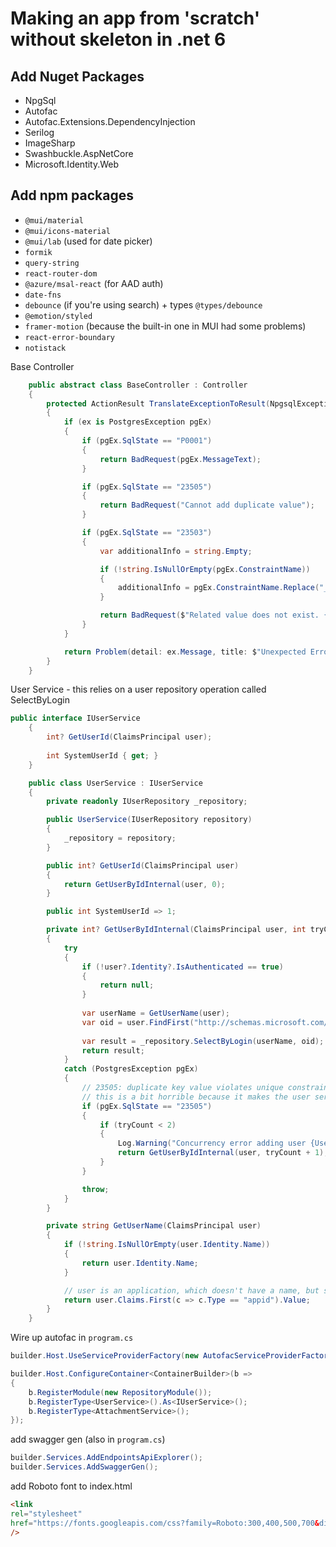 # Making an app from 'scratch' without skeleton in .net 6

## Add Nuget Packages
- NpgSql
- Autofac
- Autofac.Extensions.DependencyInjection
- Serilog
- ImageSharp
- Swashbuckle.AspNetCore
- Microsoft.Identity.Web

## Add npm packages
- `@mui/material`
- `@mui/icons-material`
- `@mui/lab` (used for date picker)
- `formik`
- `query-string`
- `react-router-dom`
- `@azure/msal-react` (for AAD auth)
- `date-fns`
- `debounce` (if you're using search) + types `@types/debounce`
- `@emotion/styled`
- `framer-motion` (because the built-in one in MUI had some problems)
- `react-error-boundary`
- `notistack`

Base Controller
```csharp
    public abstract class BaseController : Controller
    {
        protected ActionResult TranslateExceptionToResult(NpgsqlException ex)
        {
            if (ex is PostgresException pgEx)
            {
                if (pgEx.SqlState == "P0001")
                {
                    return BadRequest(pgEx.MessageText);
                }

                if (pgEx.SqlState == "23505")
                {
                    return BadRequest("Cannot add duplicate value");
                }

                if (pgEx.SqlState == "23503")
                {
                    var additionalInfo = string.Empty;

                    if (!string.IsNullOrEmpty(pgEx.ConstraintName))
                    {
                        additionalInfo = pgEx.ConstraintName.Replace("_fkey", "");
                    }

                    return BadRequest($"Related value does not exist. {additionalInfo}");
                }
            }

            return Problem(detail: ex.Message, title: $"Unexpected Error {ex.ErrorCode}");
        }
    }
```

User Service - this relies on a user repository operation called SelectByLogin
```csharp
public interface IUserService
    {
        int? GetUserId(ClaimsPrincipal user);
        
        int SystemUserId { get; }
    }

    public class UserService : IUserService
    {
        private readonly IUserRepository _repository;

        public UserService(IUserRepository repository)
        {
            _repository = repository;
        }

        public int? GetUserId(ClaimsPrincipal user)
        {
            return GetUserByIdInternal(user, 0);
        }

        public int SystemUserId => 1;

        private int? GetUserByIdInternal(ClaimsPrincipal user, int tryCount)
        {
            try
            {
                if (!user?.Identity?.IsAuthenticated == true)
                {
                    return null;
                }
                
                var userName = GetUserName(user);
                var oid = user.FindFirst("http://schemas.microsoft.com/identity/claims/objectidentifier").Value;
                
                var result = _repository.SelectByLogin(userName, oid);
                return result;
            }
            catch (PostgresException pgEx)
            {
                // 23505: duplicate key value violates unique constraint
                // this is a bit horrible because it makes the user service dependent on the repository implementation
                if (pgEx.SqlState == "23505")
                {
                    if (tryCount < 2)
                    {
                        Log.Warning("Concurrency error adding user {UserName} - re-try number {RetryCount}", user.Identity.Name, tryCount);
                        return GetUserByIdInternal(user, tryCount + 1);
                    }
                }

                throw;
            }
        }

        private string GetUserName(ClaimsPrincipal user)
        {
            if (!string.IsNullOrEmpty(user.Identity.Name))
            {
                return user.Identity.Name;
            }

            // user is an application, which doesn't have a name, but should have an app id
            return user.Claims.First(c => c.Type == "appid").Value;
        }
    }
```

Wire up autofac in `program.cs`

```csharp
builder.Host.UseServiceProviderFactory(new AutofacServiceProviderFactory());

builder.Host.ConfigureContainer<ContainerBuilder>(b =>
{
    b.RegisterModule(new RepositoryModule());
    b.RegisterType<UserService>().As<IUserService>();
    b.RegisterType<AttachmentService>();
});
```

add swagger gen (also in `program.cs`)

```csharp
builder.Services.AddEndpointsApiExplorer();
builder.Services.AddSwaggerGen();
```

add Roboto font to index.html
```html
<link
rel="stylesheet"
href="https://fonts.googleapis.com/css?family=Roboto:300,400,500,700&display=swap"
/>
```

